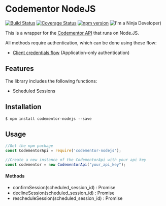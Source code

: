 # Codementor NodeJS
[![Build Status](https://travis-ci.org/TommyAlmeida/codementor-nodejs.svg?branch=master)](https://travis-ci.org/TommyAlmeida/codementor-nodejs)
[![Coverage Status](https://coveralls.io/repos/github/TommyAlmeida/codementor-nodejs/badge.svg?branch=master)](https://coveralls.io/github/TommyAlmeida/codementor-nodejs?branch=master)
[![npm version](https://badge.fury.io/js/codementor-nodejs.svg)](https://badge.fury.io/js/codementor-nodejs)
![I'm a Ninja Developer)](https://img.shields.io/badge/Ninja%20Developer-True-blue.svg)


This is a wrapper for the [Codementor API](https://dev.codementor.io/docs) that runs on Node.JS.

All methods require authentication, which can be done using these flow:

* [Client credentials flow](http://tools.ietf.org/html/rfc6749#section-4.4) (Application-only authentication)
  

## Features 

The library includes the following functions:

  * Scheduled Sessions


## Installation

    $ npm install codementor-nodejs --save


## Usage

```javascript
//Get the npm package
const CodementorApi = require('codementor-nodejs');

//Create a new instance of the CodementorApi with your api key
const codementor = new CodementorApi("your_api_key"); 
```

#### Methods
* confirmSession(scheduled_session_id) : Promise
* declineSession(scheduled_session_id) : Promise
* rescheduleSession(scheduled_session_id) : Promise
